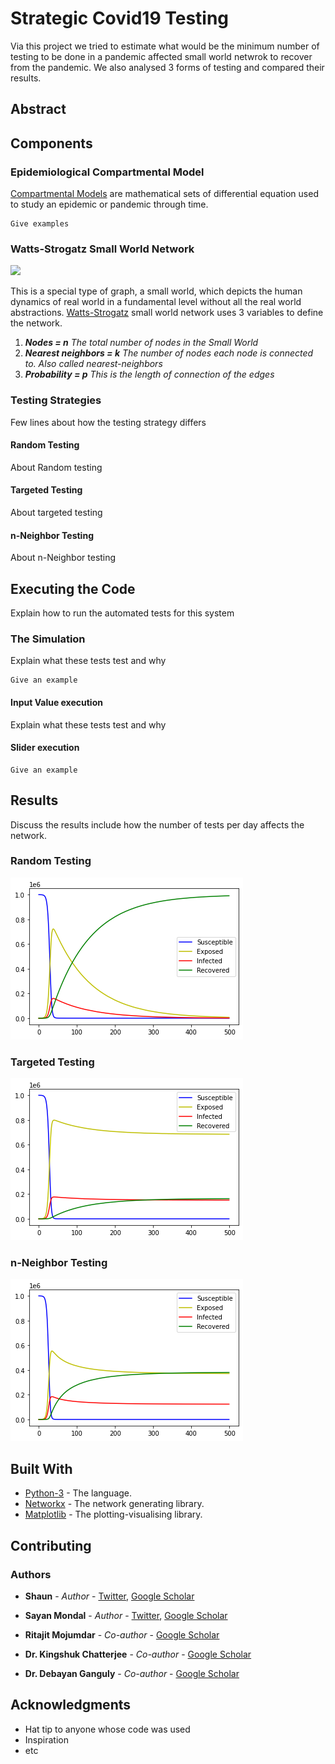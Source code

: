 # Strategic Covid19 Testing

Via this project we tried to estimate what would be the minimum number of testing to be done in a pandemic affected small world netwrok to recover from the pandemic. We also analysed 3 forms of testing and compared their results.

## Abstract


## Components

### Epidemiological Compartmental Model

[Compartmental Models](https://en.wikipedia.org/wiki/Compartmental_models_in_epidemiology) are mathematical sets of differential equation used to study an epidemic or pandemic through time.

```
Give examples
```

### Watts-Strogatz Small World Network
![](https://github.com/thecrazyphysicist369/Voting-in-a-Small-World-Network/blob/master/swn.png)

This is a special type of graph, a small world, which depicts the human dynamics of real world in a fundamental level without all the real world abstractions.
[Watts-Strogatz](https://en.wikipedia.org/wiki/Watts%E2%80%93Strogatz_model) small world network uses 3 variables to define the network.

1. ***Nodes              =  n***   _The total number of nodes in the Small World_
2. ***Nearest neighbors  =  k***   _The number of nodes each node is connected to. Also called nearest-neighbors_
3. ***Probability        =  p***   _This is the length of connection of the edges_



### Testing Strategies

Few lines about how the testing strategy differs

#### Random Testing
About Random testing

#### Targeted Testing
About targeted testing

#### n-Neighbor Testing
About n-Neighbor testing


## Executing the Code

Explain how to run the automated tests for this system

### The Simulation

Explain what these tests test and why

```
Give an example
```

#### Input Value execution

Explain what these tests test and why


#### Slider execution
```
Give an example
```

## Results

Discuss the results include how the number of tests per day affects the network.
### Random Testing
![](https://github.com/thecrazyphysicist369/strategic-Covid19-testing/blob/main/images/random%2010000%205.png)

### Targeted Testing
![](https://github.com/thecrazyphysicist369/strategic-Covid19-testing/blob/main/images/tar%2010000%205.png)

### n-Neighbor Testing
![](https://github.com/thecrazyphysicist369/strategic-Covid19-testing/blob/main/images/neighbor%2010000%205.png)


## Built With

* [Python-3](https://www.python.org/) - The language.
* [Networkx](https://matplotlib.org/) - The network generating library.
* [Matplotlib](https://networkx.org/) - The plotting-visualising library.


## Contributing


### Authors

* **Shaun** - *Author* - [Twitter](https://twitter.com/thecrzyphysicst), [Google Scholar](https://scholar.google.com/citations?hl=en&user=mxc8IfcAAAAJ)

* **Sayan Mondal** - *Author* - [Twitter](https://twitter.com/sayanmondal2098), [Google Scholar](https://scholar.google.com/...)

* **Ritajit Mojumdar** - *Co-author* - [Google Scholar](https://scholar.google.com/citations?user=eZL1OXcAAAAJ&hl=en)

* **Dr. Kingshuk Chatterjee** - *Co-author* - [Google Scholar](https://scholar.google.com/citations?user=o-WIpn0AAAAJ&hl=en)

* **Dr. Debayan Ganguly** - *Co-author* - [Google Scholar](https://scholar.google.com/citations?user=ikohpY4AAAAJ&hl=en)

## Acknowledgments

* Hat tip to anyone whose code was used
* Inspiration
* etc
